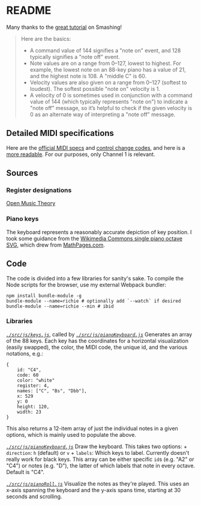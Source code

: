 # README

Many thanks to the [great tutorial](https://www.smashingmagazine.com/2018/03/web-midi-api/) on Smashing!

>	Here are the basics:
> + A command value of 144 signifies a "note on" event, and 128 typically signifies a "note off" event.
> + Note values are on a range from 0–127, lowest to highest. For example, the lowest note on an 88-key piano has a value of 21, and the highest note is 108. A "middle C" is 60.
> + Velocity values are also given on a range from 0–127 (softest to loudest). The softest possible "note on" velocity is 1.
> + A velocity of 0 is sometimes used in conjunction with a command value of 144 (which typically represents "note on") to indicate a "note off" message, so it’s helpful to check if the given velocity is 0 as an alternate way of interpreting a "note off" message.

## Detailed MIDI specifications

Here are the [official MIDI specs](https://www.midi.org/specifications-old/item/table-2-expanded-messages-list-status-bytes) and [control change codes](https://www.midi.org/specifications-old/item/table-3-control-change-messages-data-bytes-2), and here is a [more readable](http://www.opensound.com/pguide/midi/midi5.html). For our purposes, only Channel 1 is relevant.

## Sources

### Register designations

[Open Music Theory](http://openmusictheory.com/pitches.html)

### Piano keys

The keyboard represents a reasonably accurate depiction of key position. I took some guidance from the [Wikimedia Commons single piano octave SVG](https://commons.wikimedia.org/wiki/File:PianoKeyboard.svg), which drew from [MathPages.com](https://www.mathpages.com/home/kmath043.htm).

## Code

The code is divided into a few libraries for sanity's sake. To compile the Node scripts for the browser, use my external Webpack bundler:
	
	npm install bundle-module -g
	bundle-module --name=richie # optionally add `--watch` if desired
	bundle-module --name=richie --min # ibid

### Libraries

[*`./src/js/keys.js`*](./src/js/keys.js), called by [*`./src/js/pianoKeyboard.js`*](./src/js/pianoKeyboard.js)
Generates an array of the 88 keys. Each key has the coordinates for a horizontal visualization (easily swapped), the color, the MIDI code, the unique id, and the various notations, e.g.:

	{	
		id: "C4",
		code: 60
		color: "white"
		register: 4,
		names: ["C", "Bs", "Dbb"],
		x: 529
		y: 0
		height: 120,
		width: 23
	}

This also returns a 12-item array of just the individual notes in a given options, which is mainly used to populate the above.

[*`./src/js/pianoKeyboard.js`*](./src/js/pianoKeyboard.js)
Draw the keyboard. This takes two options:
	+ `direction`: `h` (default) or `v`
	+ `labels`: Which keys to label. Currently doesn't really work for black keys. This array can be either specific `id`s (e.g. "A2" or "C4") or notes (e.g. "D"), the latter of which labels that note in every octave. Default is "C4".

[*`./src/js/pianoRoll.js`*](./src/js/pianoRoll.js)
Visualize the notes as they're played. This uses an x-axis spanning the keyboard and the y-axis spans time, starting at 30 seconds and scrolling.




